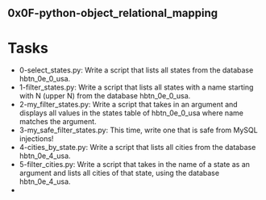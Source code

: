 ## 0x0F-python-object_relational_mapping

# Tasks
- 0-select_states.py: Write a script that lists all states from the database hbtn_0e_0_usa.
- 1-filter_states.py: Write a script that lists all states with a name starting with N (upper N) from the database hbtn_0e_0_usa.
- 2-my_filter_states.py: Write a script that takes in an argument and displays all values in the states table of hbtn_0e_0_usa where name matches the argument.
- 3-my_safe_filter_states.py: This time, write one that is safe from MySQL injections!
- 4-cities_by_state.py: Write a script that lists all cities from the database hbtn_0e_4_usa.
- 5-filter_cities.py: Write a script that takes in the name of a state as an argument and lists all cities of that state, using the database hbtn_0e_4_usa.
- 